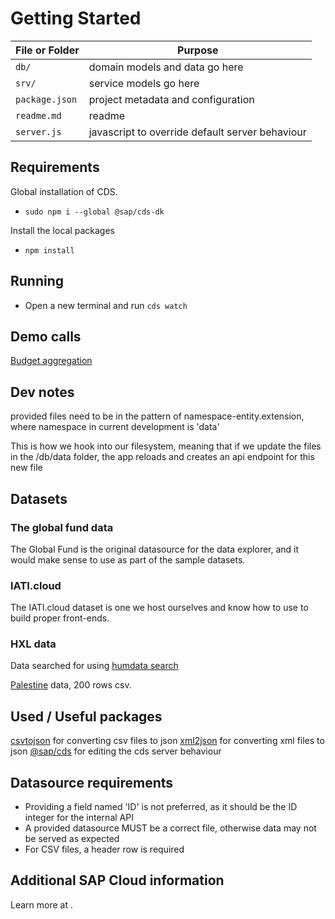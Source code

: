 # Getting Started
File or Folder | Purpose
---------|----------
`db/` | domain models and data go here
`srv/` | service models go here
`package.json` | project metadata and configuration
`readme.md` | readme
`server.js` | javascript to override default server behaviour

## Requirements
Global installation of CDS.
- `sudo npm i --global @sap/cds-dk`

Install the local packages
- `npm install`

## Running

- Open a new terminal and run `cds watch` 

## Demo calls
[Budget aggregation](http://localhost:4004/data/IATIBudget?$apply=groupby((budget_value_currency),aggregate(budget_value%20with%20sum%20as%20amount)))

## Dev notes
[](https://cap.cloud.sap/docs/guides/databases)
provided files need to be in the pattern of namespace-entity.extension, where namespace in current development is 'data'

[](https://cap.cloud.sap/docs/node.js/cds-serve#cdsonce--bootstrap-expressjs-app)
This is how we hook into our filesystem, meaning that if we update the files in the /db/data folder, the app reloads and creates an api endpoint for this new file

## Datasets
### The global fund data
The Global Fund is the original datasource for the data explorer, and it would make sense to use as part of the sample datasets.

### IATI.cloud
The IATI.cloud dataset is one we host ourselves and know how to use to build proper front-ends.

### HXL data
Data searched for using [humdata search](https://data.humdata.org/dataset?vocab_Topics=hxl&sort=total_res_downloads%20desc#dataset-filter-start)

[Palestine](https://data.humdata.org/dataset/fts-requirements-and-funding-data-for-occupied-palestinian-territory) data, 200 rows csv.


## Used / Useful packages
[csvtojson](https://www.npmjs.com/package/csvtojson) for converting csv files to json
[xml2json](https://www.npmjs.com/package/xml2json) for converting xml files to json
[@sap/cds](https://www.npmjs.com/package/@sap/cds) for editing the cds server behaviour

## Datasource requirements
- Providing a field named 'ID' is not preferred, as it should be the ID integer for the internal API
- A provided datasource MUST be a correct file, otherwise data may not be served as expected
- For CSV files, a header row is required

## Additional SAP Cloud information
Learn more at [](https://cap.cloud.sap/docs/get-started/).
